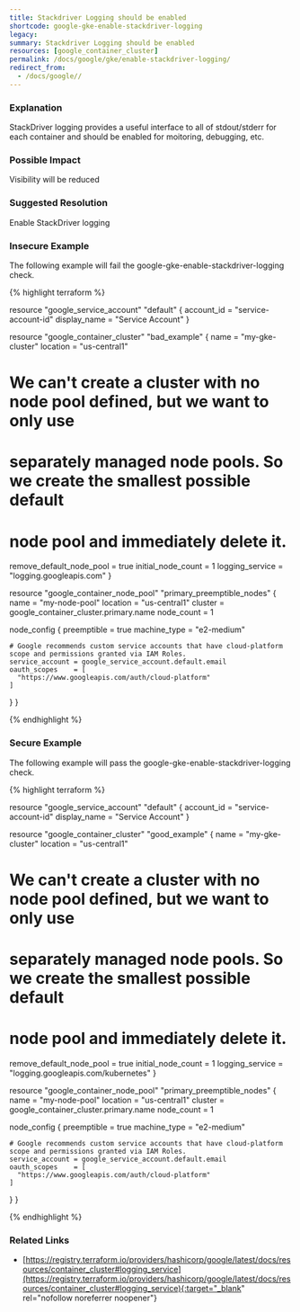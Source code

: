 ```yaml
---
title: Stackdriver Logging should be enabled
shortcode: google-gke-enable-stackdriver-logging
legacy: 
summary: Stackdriver Logging should be enabled 
resources: [google_container_cluster] 
permalink: /docs/google/gke/enable-stackdriver-logging/
redirect_from: 
  - /docs/google//
---
```


### Explanation

StackDriver logging provides a useful interface to all of stdout/stderr for each container and should be enabled for moitoring, debugging, etc.

### Possible Impact
Visibility will be reduced

### Suggested Resolution
Enable StackDriver logging


### Insecure Example

The following example will fail the google-gke-enable-stackdriver-logging check.

{% highlight terraform %}

resource "google_service_account" "default" {
  account_id   = "service-account-id"
  display_name = "Service Account"
}

resource "google_container_cluster" "bad_example" {
  name     = "my-gke-cluster"
  location = "us-central1"

  # We can't create a cluster with no node pool defined, but we want to only use
  # separately managed node pools. So we create the smallest possible default
  # node pool and immediately delete it.
  remove_default_node_pool = true
  initial_node_count       = 1
  logging_service = "logging.googleapis.com"
}

resource "google_container_node_pool" "primary_preemptible_nodes" {
  name       = "my-node-pool"
  location   = "us-central1"
  cluster    = google_container_cluster.primary.name
  node_count = 1

  node_config {
    preemptible  = true
    machine_type = "e2-medium"

    # Google recommends custom service accounts that have cloud-platform scope and permissions granted via IAM Roles.
    service_account = google_service_account.default.email
    oauth_scopes    = [
      "https://www.googleapis.com/auth/cloud-platform"
    ]
  }
}

{% endhighlight %}



### Secure Example

The following example will pass the google-gke-enable-stackdriver-logging check.

{% highlight terraform %}

resource "google_service_account" "default" {
  account_id   = "service-account-id"
  display_name = "Service Account"
}

resource "google_container_cluster" "good_example" {
  name     = "my-gke-cluster"
  location = "us-central1"

  # We can't create a cluster with no node pool defined, but we want to only use
  # separately managed node pools. So we create the smallest possible default
  # node pool and immediately delete it.
  remove_default_node_pool = true
  initial_node_count       = 1
  logging_service = "logging.googleapis.com/kubernetes"
}

resource "google_container_node_pool" "primary_preemptible_nodes" {
  name       = "my-node-pool"
  location   = "us-central1"
  cluster    = google_container_cluster.primary.name
  node_count = 1

  node_config {
    preemptible  = true
    machine_type = "e2-medium"

    # Google recommends custom service accounts that have cloud-platform scope and permissions granted via IAM Roles.
    service_account = google_service_account.default.email
    oauth_scopes    = [
      "https://www.googleapis.com/auth/cloud-platform"
    ]
  }
}

{% endhighlight %}



### Related Links


- [https://registry.terraform.io/providers/hashicorp/google/latest/docs/resources/container_cluster#logging_service](https://registry.terraform.io/providers/hashicorp/google/latest/docs/resources/container_cluster#logging_service){:target="_blank" rel="nofollow noreferrer noopener"}


